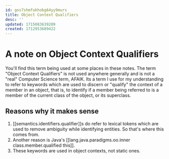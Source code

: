 ```yaml
---
id: gos7shmfukhobg64yy9murs
title: Object Context Qualifiers
desc: ''
updated: 1715083639209
created: 1712953689422
---
```


# A note on Object Context Qualifiers

You'll find this term being used at some places in these notes. The term "Object Context Qualifiers" is not used anywhere generally and is not a "real" Computer Science term, AFAIK. Its a term I use for my understanding to refer to keywords which are used to discern or "qualify" the context of a member in an object, that is, to identify if a member being referred to is a member of the current class of the object, or its superclass.

## Reasons why it makes sense

1. [[semantics.identifiers.qualifier]]s do refer to lexical tokens which are used to remove ambiguity while identifying entities. So that's where this comes from.
2. Another reason is Java's [[lang.java.paradigms.oo.inner class.member.qualified this]].
3. These keywords are used in object contexts, not static ones.